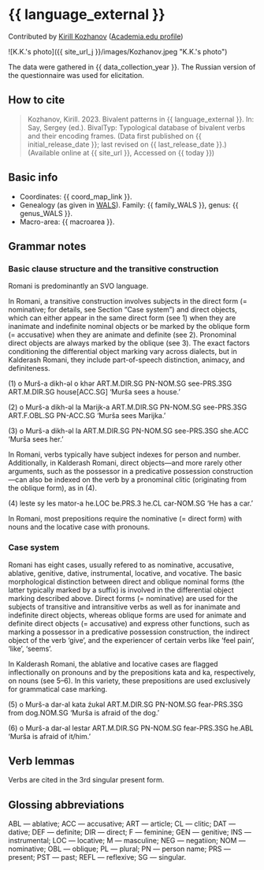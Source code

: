 # {{ language_external }}
Contributed by [Kirill Kozhanov](https://www.uni-potsdam.de/de/slavische-linguistik/team/kirill-kozhanov) 
([Academia.edu profile](https://wipcad-potsdam.academia.edu/KirillKozhanov))

![K.K.'s photo]({{ site_url_j }}/images/Kozhanov.jpeg "K.K.'s photo")

The data were gathered in {{ data_collection_year }}. The Russian version of the questionnaire was used for elicitation.

## How to cite
> Kozhanov, Kirill. 2023. Bivalent patterns in {{ language_external }}. 
> In: Say, Sergey (ed.). BivalTyp: Typological database of bivalent verbs and their encoding frames. 
> (Data first published on {{ initial_release_date }}; last revised on {{ last_release_date }}.) 
> (Available online at {{ site_url }}, Accessed on {{ today }})

## Basic info
- Coordinates: {{ coord_map_link }}.
- Genealogy (as given in [WALS](https://wals.info/)). Family: {{ family_WALS }}, genus: {{ genus_WALS }}.
- Macro-area: {{ macroarea }}.

## Grammar notes
### Basic clause structure and the transitive construction

Romani is predominantly an SVO language.

In Romani, a transitive construction involves subjects in the direct form (= nominative; for details, see Section “Case system”) and direct objects, which can either appear in the same direct form (see 1) when they are inanimate and indefinite nominal objects or be marked by the oblique form (= accusative) when they are animate and definite (see 2). Pronominal direct objects are always marked by the oblique (see 3). The exact factors conditioning the differential object marking vary across dialects, but in Kalderash Romani, they include part-of-speech distinction, animacy, and definiteness.

(1) o	Murš-a	dikh-əl	o	khər
ART.M.DIR.SG	PN-NOM.SG	see-PRS.3SG	ART.M.DIR.SG	house[ACC.SG]
‘Murša sees a house.’

(2)	o	Murš-a	dikh-əl	la	Marijk-a
ART.M.DIR.SG	PN-NOM.SG	see-PRS.3SG	ART.F.OBL.SG	PN-ACC.SG
‘Murša sees Marijka.’

(3)	o	Murš-a	dikh-əl	la
ART.M.DIR.SG	PN-NOM.SG	see-PRS.3SG	she.ACC
‘Murša sees her.’

In Romani, verbs typically have subject indexes for person and number. Additionally, in Kalderash Romani, direct objects—and more rarely other arguments, such as the possessor in a predicative possession construction—can also be indexed on the verb by a pronominal clitic (originating from the oblique form), as in (4).

(4)	leste	sy	les	mator-a
he.LOC	be.PRS.3	he.CL	car-NOM.SG
‘He has a car.’

In Romani, most prepositions require the nominative (= direct form) with nouns and the locative case with pronouns.

### Case system

Romani has eight cases, usually refered to as nominative, accusative, ablative, genitive, dative, instrumental, locative, and vocative. The basic morphological distinction between direct and oblique nominal forms (the latter typically marked by a suffix) is involved in the differential object marking described above. Direct forms (= nominative) are used for the subjects of transitive and intransitive verbs as well as for inanimate and indefinite direct objects, whereas oblique forms are used for animate and definite direct objects (= accusative) and express other functions, such as marking a possessor in a predicative possession construction, the indirect object of the verb ‘give’, and the experiencer of certain verbs like ‘feel pain’, ‘like’, ‘seems’.

In Kalderash Romani, the ablative and locative cases are flagged inflectionally on pronouns and by the prepositions kata and ka, respectively, on nouns (see 5–6). In this variety, these prepositions are used exclusively for grammatical case marking.

(5)	o	Murš-a	dar-al	kata	źukəl
ART.M.DIR.SG	PN-NOM.SG	fear-PRS.3SG	from	dog.NOM.SG
‘Murša is afraid of the dog.’

(6)	o	Murš-a	dar-al	lestar
ART.M.DIR.SG	PN-NOM.SG	fear-PRS.3SG	he.ABL
‘Murša is afraid of it/him.’

## Verb lemmas

Verbs are cited in the 3rd singular present form.

## Glossing abbreviations
ABL — ablative; ACC — accusative; ART — article; CL — clitic; DAT — dative; DEF — definite; DIR — direct; F — feminine; GEN — genitive; INS — instrumental; LOC — locative; M — masculine; NEG — negatiion; NOM — nominative; OBL — oblique; PL — plural; PN — person name; PRS — present; PST — past; REFL — reflexive; SG — singular.

